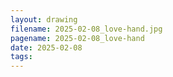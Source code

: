 ```yaml
---
layout: drawing
filename: 2025-02-08_love-hand.jpg
pagename: 2025-02-08_love-hand
date: 2025-02-08
tags:
---
```

